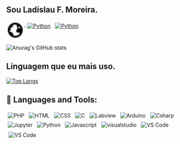 ## Sou Ladislau F. Moreira.

<p align="left">
 <a href="https://charalambosioannou.github.io/" target="_blank" rel="noopener noreferrer"> <img src="https://raw.githubusercontent.com/iconic/open-iconic/master/svg/globe.svg" alt="Python" height="40" style="vertical-align:top; margin:4px"> </a>
 <a href="https://linkedin.com/in/charalambosioannou" target="_blank" rel="noopener noreferrer"> <img src="https://cdn.jsdelivr.net/npm/simple-icons@v3/icons/linkedin.svg" alt="Python" height="40" style="vertical-align:top; margin:4px"></a>
 <a href="mailto:cioannou1997@gmail.com"> <img src="https://cdn.jsdelivr.net/npm/simple-icons@v3/icons/gmail.svg" alt="Python" height="40" style="vertical-align:top; margin:4px"></a>

![Anurag's GitHub stats](https://github-readme-stats.vercel.app/api?username=ladislau32562&show_icons=true&theme=algolia)
## Linguagem que eu mais uso.

[![Top Langs](https://github-readme-stats.vercel.app/api/top-langs/?username=ladislau32562&layout=compact)](https://github.com/ladislau32562/github-readme-stats)

## 🧰 Languages and Tools:
  
<p align="left">
<img src="https://cdn.jsdelivr.net/gh/devicons/devicon/icons/php/php-original.svg" alt="PHP" height="50" style="vertical-align:top; margin:4px">
<img src="https://cdn.jsdelivr.net/gh/devicons/devicon/icons/html5/html5-original-wordmark.svg" alt="HTML" height="50" style="vertical-align:top; margin:4px">
<img src="https://cdn.jsdelivr.net/gh/devicons/devicon/icons/css3/css3-original-wordmark.svg" alt="CSS" height="50" style="vertical-align:top; margin:4px">
<img src="https://cdn.jsdelivr.net/gh/devicons/devicon/icons/c/c-original.svg" alt="C" height="50" style="vertical-align:top; margin:4px">
<img src="https://cdn.jsdelivr.net/gh/devicons/devicon/icons/labview/labview-original-wordmark.svg" alt="Labview" height="50" style="vertical-align:top; margin:4px">
<img src="https://cdn.jsdelivr.net/gh/devicons/devicon/icons/arduino/arduino-original-wordmark.svg" alt="Arduino" height="50" style="vertical-align:top; margin:4px">
<img src="https://cdn.jsdelivr.net/gh/devicons/devicon/icons/csharp/csharp-original.svg" alt="Csharp" height="50" style="vertical-align:top; margin:4px">
<img src="https://cdn.jsdelivr.net/gh/devicons/devicon/icons/jupyter/jupyter-original-wordmark.svg" alt="Jupyter" height="50" style="vertical-align:top; margin:4px">  
<img src="https://cdn.jsdelivr.net/gh/devicons/devicon/icons/python/python-original-wordmark.svg" alt="Python" height="50" style="vertical-align:top; margin:4px">
<img src="https://cdn.jsdelivr.net/gh/devicons/devicon/icons/javascript/javascript-plain.svg" alt="Javascript" height="50" style="vertical-align:top; margin:4px">
<img src="https://cdn.jsdelivr.net/gh/devicons/devicon/icons/visualstudio/visualstudio-plain.svg" alt="visualstudio" height="50" style="vertical-align:top; margin:4px">
<img src="https://cdn.jsdelivr.net/gh/devicons/devicon/icons/vscode/vscode-original-wordmark.svg" alt="VS Code" height="50" style="vertical-align:top; margin:4px"> 
<img src="https://cdn.jsdelivr.net/gh/devicons/devicon/icons/pycharm/pycharm-original-wordmark.svg" alt="VS Code" height="50" style="vertical-align:top; margin:6px">   
</p>
